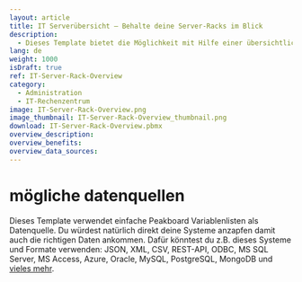 ```yaml
---
layout: article
title: IT Serverübersicht – Behalte deine Server-Racks im Blick
description: 
  - Dieses Template bietet die Möglichkeit mit Hilfe einer übersichtlichen Darstellung aller Serverschränke deinen Serverraum im Blick zu behalten. Dies steigert die Verfügbarkeit, denn man kann früher reagieren wenn ein Problem besteht. Eine einfache Überwachung aller genutzten Server. Sensoren können die Temperatur anzeigen, es wäre auch möglich ein Alarmsystem zu integrieren und so noch mehr Schutz zu bieten. Mit diesem Monitoring-Tool wird die Serverauslastung in Echtzeit dargestellt.
lang: de
weight: 1000
isDraft: true
ref: IT-Server-Rack-Overview
category:
  - Administration
  - IT-Rechenzentrum
image: IT-Server-Rack-Overview.png
image_thumbnail: IT-Server-Rack-Overview_thumbnail.png
download: IT-Server-Rack-Overview.pbmx
overview_description:
overview_benefits:
overview_data_sources:
---
```


# mögliche datenquellen

Dieses Template verwendet einfache Peakboard Variablenlisten als Datenquelle. Du würdest natürlich direkt deine Systeme anzapfen damit auch die richtigen Daten ankommen. Dafür könntest du z.B. dieses Systeme und Formate verwenden: JSON, XML, CSV, REST-API, ODBC, MS SQL Server, MS Access, Azure, Oracle, MySQL, PostgreSQL, MongoDB und [vieles mehr](https://peakboard.com/datenanbindungen/).
